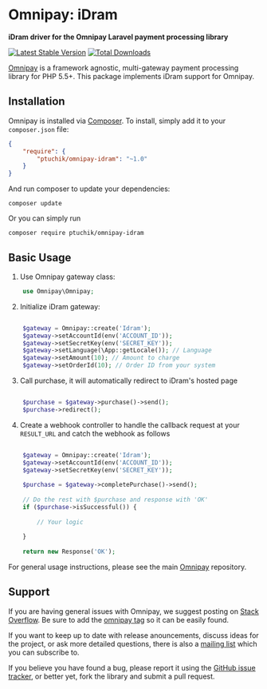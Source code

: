# Omnipay: iDram

**iDram driver for the Omnipay Laravel payment processing library**

[![Latest Stable Version](https://poser.pugx.org/ptuchik/omnipay-idram/version.png)](https://packagist.org/packages/ptuchik/omnipay-idram)
[![Total Downloads](https://poser.pugx.org/ptuchik/omnipay-idram/d/total.png)](https://packagist.org/packages/ptuchik/omnipay-idram)

[Omnipay](https://github.com/thephpleague/omnipay) is a framework agnostic, multi-gateway payment
processing library for PHP 5.5+. This package implements iDram support for Omnipay.

## Installation

Omnipay is installed via [Composer](http://getcomposer.org/). To install, simply add it
to your `composer.json` file:

```json
{
    "require": {
        "ptuchik/omnipay-idram": "~1.0"
    }
}
```

And run composer to update your dependencies:

    composer update

Or you can simply run

    composer require ptuchik/omnipay-idram

## Basic Usage

1. Use Omnipay gateway class:

```php
    use Omnipay\Omnipay;
```

2. Initialize iDram gateway:

```php

    $gateway = Omnipay::create('Idram');
    $gateway->setAccountId(env('ACCOUNT_ID'));
    $gateway->setSecretKey(env('SECRET_KEY'));
    $gateway->setLanguage(\App::getLocale()); // Language
    $gateway->setAmount(10); // Amount to charge
    $gateway->setOrderId(10); // Order ID from your system

```

3. Call purchase, it will automatically redirect to iDram's hosted page

```php

    $purchase = $gateway->purchase()->send();
    $purchase->redirect();

```

4. Create a webhook controller to handle the callback request at your `RESULT_URL` and catch the webhook as follows

```php

    $gateway = Omnipay::create('Idram');
    $gateway->setAccountId(env('ACCOUNT_ID'));
    $gateway->setSecretKey(env('SECRET_KEY'));
    
    $purchase = $gateway->completePurchase()->send();
    
    // Do the rest with $purchase and response with 'OK'
    if ($purchase->isSuccessful()) {
        
        // Your logic
        
    }
    
    return new Response('OK');

```

For general usage instructions, please see the main [Omnipay](https://github.com/thephpleague/omnipay)
repository.

## Support

If you are having general issues with Omnipay, we suggest posting on
[Stack Overflow](http://stackoverflow.com/). Be sure to add the
[omnipay tag](http://stackoverflow.com/questions/tagged/omnipay) so it can be easily found.

If you want to keep up to date with release anouncements, discuss ideas for the project,
or ask more detailed questions, there is also a [mailing list](https://groups.google.com/forum/#!forum/omnipay) which
you can subscribe to.

If you believe you have found a bug, please report it using the [GitHub issue tracker](https://github.com/thephpleague/omnipay-idram/issues),
or better yet, fork the library and submit a pull request.